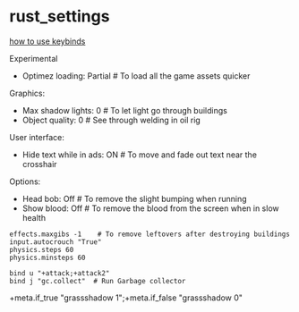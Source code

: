 # rust_settings
[how to use keybinds](https://wiki.facepunch.com/rust/Keybinds)

Experimental
- Optimez loading: Partial   # To load all the game assets quicker

Graphics:
  - Max shadow lights: 0  # To let light go through buildings
  - Object quality: 0 # See through welding in oil rig

User interface:
  - Hide text while in ads: ON  # To move and fade out text near the crosshair

Options:
 - Head bob: Off # To remove the slight bumping when running
 - Show blood: Off # To remove the blood from the screen when in slow health

```
effects.maxgibs -1    # To remove leftovers after destroying buildings
input.autocrouch "True"
physics.steps 60
physics.minsteps 60

bind u "+attack;+attack2"
bind j "gc.collect"  # Run Garbage collector
```

+meta.if_true "grassshadow 1";+meta.if_false "grassshadow 0"
